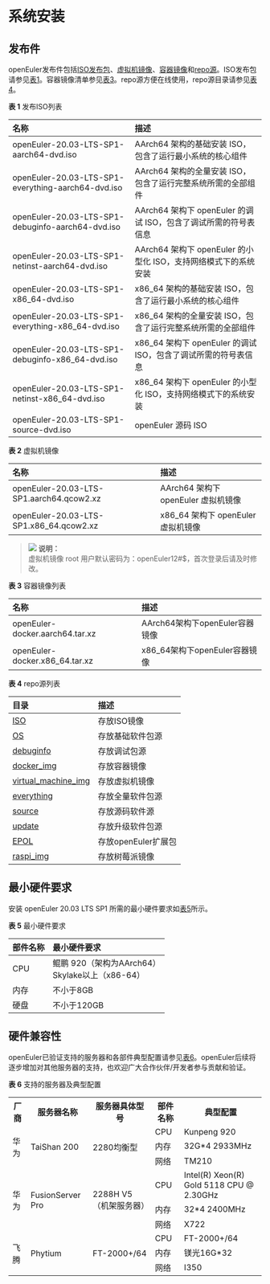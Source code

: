 # 系统安装

## 发布件

openEuler发布件包括[ISO发布包](http://repo.openeuler.org/openEuler-20.03-LTS-SP1/ISO/)、[虚拟机镜像](http://repo.openeuler.org/openEuler-20.03-LTS-SP1/virtual_machine_img/)、[容器镜像](http://repo.openeuler.org/openEuler-20.03-LTS-SP1/docker_img/)和[repo源](http://repo.openeuler.org/openEuler-20.03-LTS-SP1/)。ISO发布包请参见[表1](#table8396719144315)。容器镜像清单参见[表3](#table1276911538154)。repo源方便在线使用，repo源目录请参见[表4](#table953512211576)。

**表 1**  发布ISO列表<a name="table8396719144315"></a>

|  名称  | 描述  |
| :----  | :----  |
| openEuler-20.03-LTS-SP1-aarch64-dvd.iso | AArch64 架构的基础安装 ISO，包含了运行最小系统的核心组件 |
| openEuler-20.03-LTS-SP1-everything-aarch64-dvd.iso | AArch64 架构的全量安装 ISO，包含了运行完整系统所需的全部组件 |
| openEuler-20.03-LTS-SP1-debuginfo-aarch64-dvd.iso | AArch64 架构下 openEuler 的调试 ISO，包含了调试所需的符号表信息 |
| openEuler-20.03-LTS-SP1-netinst-aarch64-dvd.iso | AArch64 架构下 openEuler 的小型化 ISO，支持网络模式下的系统安装 |
| openEuler-20.03-LTS-SP1-x86_64-dvd.iso | x86_64 架构的基础安装 ISO，包含了运行最小系统的核心组件 |
| openEuler-20.03-LTS-SP1-everything-x86_64-dvd.iso | x86_64 架构的全量安装 ISO，包含了运行完整系统所需的全部组件 |
| openEuler-20.03-LTS-SP1-debuginfo-x86_64-dvd.iso | x86_64 架构下 openEuler 的调试 ISO，包含了调试所需的符号表信息 |
| openEuler-20.03-LTS-SP1-netinst-x86_64-dvd.iso | x86_64 架构下 openEuler 的小型化 ISO，支持网络模式下的系统安装 |
| openEuler-20.03-LTS-SP1-source-dvd.iso | openEuler 源码 ISO |


**表 2**  虚拟机镜像<a name="table1995101714610"></a>

|  名称  | 描述  |
| :----  | :----  |
| openEuler-20.03-LTS-SP1.aarch64.qcow2.xz | AArch64 架构下 openEuler 虚拟机镜像 |
| openEuler-20.03-LTS-SP1.x86_64.qcow2.xz | x86_64 架构下 openEuler 虚拟机镜像 |

>![](./public_sys-resources/icon-note.gif) **说明：**   
>虚拟机镜像 root 用户默认密码为：openEuler12\#$，首次登录后请及时修改。  


**表 3**  容器镜像列表<a name="table1276911538154"></a>

|  名称  | 描述  |
| :----  | :----  |
| openEuler-docker.aarch64.tar.xz | AArch64架构下openEuler容器镜像 |
| openEuler-docker.x86_64.tar.xz | x86_64架构下openEuler容器镜像 |


**表 4**  repo源列表<a name="table953512211576"></a>

|  目录  | 描述  |
| :----  | :----  |
| [ISO](http://repo.openeuler.org/openEuler-20.03-LTS-SP1/ISO/) | 存放ISO镜像 |
| [OS](http://repo.openeuler.org/openEuler-20.03-LTS-SP1/OS/) | 存放基础软件包源 |
| [debuginfo](http://repo.openeuler.org/openEuler-20.03-LTS-SP1/debuginfo/) | 存放调试包源 |
| [docker_img](http://repo.openeuler.org/openEuler-20.03-LTS-SP1/docker_img/) | 存放容器镜像 |
| [virtual_machine_img](http://repo.openeuler.org/openEuler-20.03-LTS-SP1/virtual_machine_img/) | 存放虚拟机镜像 |
| [everything](http://repo.openeuler.org/openEuler-20.03-LTS-SP1/everything/) | 存放全量软件包源 |
| [source](http://repo.openeuler.org/openEuler-20.03-LTS-SP1/source/) | 存放源码软件源 |
| [update](http://repo.openeuler.org/openEuler-20.03-LTS-SP1/update/) | 存放升级软件包源 |
| [EPOL](http://repo.openeuler.org/openEuler-20.03-LTS-SP1/EPOL/) | 存放openEuler扩展包 |
| [raspi_img](http://repo.openeuler.org/openEuler-20.03-LTS-SP1/raspi_img/) | 存放树莓派镜像 |


## 最小硬件要求

安装 openEuler 20.03 LTS SP1  所需的最小硬件要求如[表5](#zh-cn_topic_0182825778_tff48b99c9bf24b84bb602c53229e2541)所示。

**表 5**  最小硬件要求<a name="zh-cn_topic_0182825778_tff48b99c9bf24b84bb602c53229e2541"></a>

|  部件名称  | 最小硬件要求  |
| :----  | :----  |
| CPU | 鲲鹏 920（架构为AArch64）<br>Skylake以上（x86-64） |
| 内存 | 不小于8GB |
| 硬盘 | 不小于120GB |

## 硬件兼容性

openEuler已验证支持的服务器和各部件典型配置请参见[表6](#zh-cn_topic_0227922427_table39822012)。openEuler后续将逐步增加对其他服务器的支持，也欢迎广大合作伙伴/开发者参与贡献和验证。

**表 6**  支持的服务器及典型配置<a name="zh-cn_topic_0227922427_table39822012"></a>

<table>
  <tr>
    <th>厂商</th>
    <th>服务器名称</th>
    <th>服务器具体型号</th>
    <th>部件名称</th>
	<th>典型配置</th>
  </tr>
  <tr>
    <td rowspan="3">华为</td>
    <td rowspan="3">TaiShan 200</td>
    <td rowspan="3">2280均衡型</td>
	<td>CPU</td>
	<td>Kunpeng 920</td>
  </tr>
  <tr>
	<td>内存</td>
	<td>32G*4 2933MHz</td>
  </tr>
  <tr>
    <td>网络</td>
    <td>TM210</td>
  </tr>
  <tr>
    <td rowspan="3">华为</td>
    <td rowspan="3">FusionServer Pro</td>
    <td rowspan="3">2288H V5（机架服务器）</td>
	<td>CPU</td>
	<td>Intel(R) Xeon(R) Gold 5118 CPU @ 2.30GHz</td>
  </tr>
  <tr>
	<td>内存</td>
	<td>32*4 2400MHz</td>
  </tr>
  <tr>
    <td>网络</td>
    <td>X722</td>
  </tr>
  <tr>
    <td rowspan="3">飞腾</td>
    <td rowspan="3">Phytium</td>
    <td rowspan="3">FT-2000+/64</td>
	<td>CPU</td>
	<td>FT-2000+/64</td>
  </tr>
  <tr>
	<td>内存</td>
	<td>镁光16G*32</td>
  </tr>
  <tr>
    <td>网络</td>
    <td>I350</td>
  </tr>
</table>

